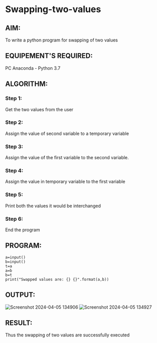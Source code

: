 # Swapping-two-values
## AIM:
To write a python program for swapping of two values
## EQUIPEMENT'S REQUIRED: 
PC
Anaconda - Python 3.7
## ALGORITHM: 
### Step 1:
Get the two values from the user
### Step 2: 
Assign the value of second variable to a temporary variable 
### Step 3: 
Assign the value of the first variable to the second variable.
### Step 4:  
Assign the value in temporary variable to the first variable
### Step 5: 
Print both the values it would be interchanged
### Step 6: 
End the program
## PROGRAM:
```
a=input()
b=input()
t=a
a=b
b=t
print("Swapped values are: {} {}".format(a,b))
```

## OUTPUT:
![Screenshot 2024-04-05 134906](https://github.com/PRASHANTHRATHI/Swapping-two-values/assets/145743120/ac164ccd-6140-49ed-aeda-d0c47b5e6eab)
![Screenshot 2024-04-05 134927](https://github.com/PRASHANTHRATHI/Swapping-two-values/assets/145743120/3dc7ff25-31f4-42b9-8a68-569afd831f13)






## RESULT:
Thus the swapping of two values are successfully executed



